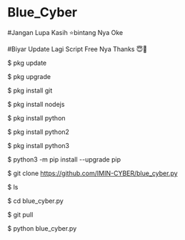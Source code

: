 # Blue_Cyber
#Jangan Lupa Kasih ⭐bintang Nya Oke

#Biyar Update Lagi Script Free Nya Thanks 😇🙏

$ pkg update

$ pkg upgrade

$ pkg install git

$ pkg install nodejs

$ pkg install python

$ pkg install python2

$ pkg install python3

$ python3 -m pip install --upgrade pip

$ git clone https://github.com/IMIN-CYBER/blue_cyber.py

$ ls

$ cd blue_cyber.py

$ git pull

$ python blue_cyber.py
